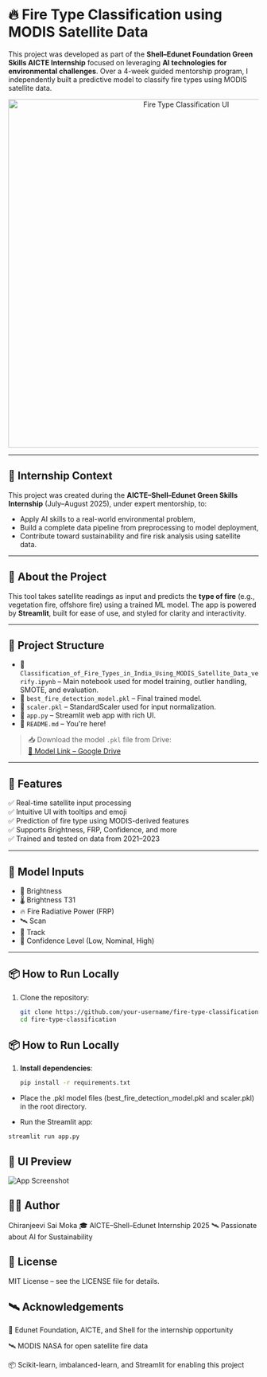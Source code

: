 # 🔥 Fire Type Classification using MODIS Satellite Data

This project was developed as part of the **Shell–Edunet Foundation Green Skills AICTE Internship** focused on leveraging **AI technologies for environmental challenges**. Over a 4-week guided mentorship program, I independently built a predictive model to classify fire types using MODIS satellite data.

<p align="center">
  <img src="Screenshot%202025-08-01%20180718.png" alt="Fire Type Classification UI" width="700"/>
</p>

---

## 📌 Internship Context

This project was created during the **AICTE–Shell–Edunet Green Skills Internship** (July–August 2025), under expert mentorship, to:
- Apply AI skills to a real-world environmental problem,
- Build a complete data pipeline from preprocessing to model deployment,
- Contribute toward sustainability and fire risk analysis using satellite data.

---

## 🚀 About the Project

This tool takes satellite readings as input and predicts the **type of fire** (e.g., vegetation fire, offshore fire) using a trained ML model. The app is powered by **Streamlit**, built for ease of use, and styled for clarity and interactivity.

---

## 📁 Project Structure

- 📓 `Classification_of_Fire_Types_in_India_Using_MODIS_Satellite_Data_verify.ipynb` – Main notebook used for model training, outlier handling, SMOTE, and evaluation.
- 🧠 `best_fire_detection_model.pkl` – Final trained model.
- 🔧 `scaler.pkl` – StandardScaler used for input normalization.
- 🎨 `app.py` – Streamlit web app with rich UI.
- 📄 `README.md` – You're here!

> 📥 Download the model `.pkl` file from Drive:  
> [📎 Model Link – Google Drive](https://drive.google.com/file/d/1EQbNqtbKpyvHkp1ClBO1qEThG7K0rC_8/view?usp=drive_link)

---

## 🧠 Features

✅ Real-time satellite input processing  
✅ Intuitive UI with tooltips and emoji  
✅ Prediction of fire type using MODIS-derived features  
✅ Supports Brightness, FRP, Confidence, and more  
✅ Trained and tested on data from 2021–2023

---

## 🎯 Model Inputs

- 🔆 Brightness  
- 🌡️ Brightness T31  
- 🔥 Fire Radiative Power (FRP)  
- 🛰️ Scan  
- 📍 Track  
- 🧠 Confidence Level (Low, Nominal, High)

---

## 📦 How to Run Locally

1. Clone the repository:
   ```bash
   git clone https://github.com/your-username/fire-type-classification.git
   cd fire-type-classification
## 📦 How to Run Locally

1. **Install dependencies**:
   ```bash
   pip install -r requirements.txt
- Place the .pkl model files (best_fire_detection_model.pkl and scaler.pkl) in the root directory.

- Run the Streamlit app:

```bash
streamlit run app.py
```
## 📸 UI Preview

![App Screenshot](screenshot.png)

## 🧑‍💻 Author
Chiranjeevi Sai Moka
🎓 AICTE–Shell–Edunet Internship 2025
🛰️ Passionate about AI for Sustainability

## 📜 License
MIT License – see the LICENSE file for details.

## 🛰️ Acknowledgements
🏢 Edunet Foundation, AICTE, and Shell for the internship opportunity

🛰️ MODIS NASA for open satellite fire data

📦 Scikit-learn, imbalanced-learn, and Streamlit for enabling this project


